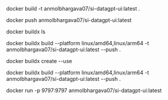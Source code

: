 <!-- first step 
(While creating a new image dont forget to change this name anmolbhargava07/sbi-ui to anmolbhargava07/new-name) --> 
docker build -t anmolbhargava07/si-datagpt-ui:latest .

<!-- second step -->
docker push anmolbhargava07/si-datagpt-ui:latest

<!-- Third step -->
docker buildx ls
 
<!-- Fourth step -->
 docker buildx build --platform linux/amd64,linux/arm64 -t anmolbhargava07/si-datagpt-ui:latest --push .

 <!-- If error comes (for ex : multi-platform issue, then run other command) -->
 docker buildx create --use

 <!-- Then again run  -->
docker buildx build --platform linux/amd64,linux/arm64 -t anmolbhargava07/si-datagpt-ui:latest --push .

<!-- run the docker app in local-->
docker run -p 9797:9797 anmolbhargava07/si-datagpt-ui:latest 